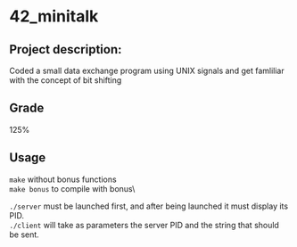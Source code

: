 # 42_minitalk

## Project description:
Coded a small data exchange program using UNIX signals and get famliliar with the concept of bit shifting

## Grade
125%

## Usage

```make``` without bonus functions\
```make bonus``` to compile with bonus\

```./server``` must be launched first, and after being launched it must display its PID.\
```./client``` will take as parameters the server PID and the string that should be sent.
